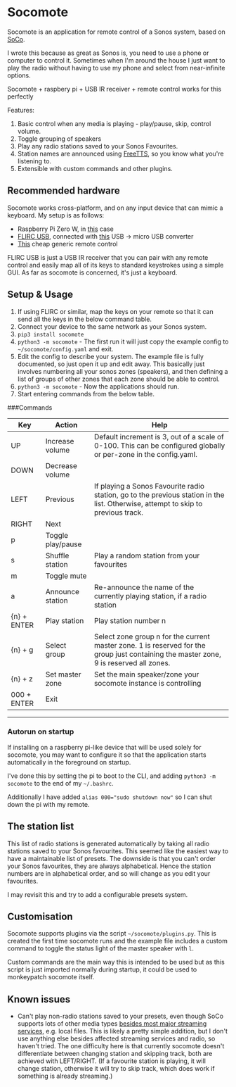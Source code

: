 Socomote
========

Socomote is an application for remote control of a Sonos system,
based on [SoCo](https://soco.readthedocs.io/en/latest/).

I wrote this because as great as Sonos is, you need to use a phone or computer to control it. Sometimes when I'm
around the house I just want to play the radio without having to use my phone and select from near-infinite options.

Socomote + raspbery pi + USB IR receiver + remote control works for this perfectly

Features:
1. Basic control when any media is playing - play/pause, skip, control volume. 
2. Toggle grouping of speakers
3. Play any radio stations saved to your Sonos Favourites.
4. Station names are announced using [FreeTTS](https://freetts.com/), so you know what you're listening to.
5. Extensible with custom commands and other plugins.


Recommended hardware
-----------------

Socomote works cross-platform, and on any input device that can mimic a keyboard. My setup is as
follows:
 - Raspberry Pi Zero W, in [this](https://thepihut.com/collections/raspberry-pi-zero-cases/products/adafruit-raspberry-pi-zero-case) case
 - [FLIRC USB](https://flirc.tv/more/flirc-usb), connected with [this](https://thepihut.com/products/usb-to-microusb-otg-converter-shim) USB -> micro USB converter
 - [This](https://thepihut.com/products/mini-remote-control) cheap generic remote control

FLIRC USB is just a USB IR receiver that you can pair with any remote control and easily
map all of its keys to standard keystrokes using a simple GUI. As far as socomote is concerned,
it's just a keyboard.


Setup & Usage
------------
1. If using FLIRC or similar, map the keys on your remote so that it can send all the keys in the below command table.
2. Connect your device to the same network as your Sonos system.
3. `pip3 install socomote`
4. `python3 -m socomote` - The first run it will just copy the example config
   to `~/socomote/config.yaml` and exit.
4. Edit the config to describe your system. The example file is fully documented, so just open it up and edit away.
This basically just involves numbering all your sonos zones (speakers), and then defining a list of groups of other zones that
each zone should be able to control.
5. `python3 -m socomote` - Now the applications should run.
6. Start entering commands from the below table.


###Commands


| Key         | Action            | Help                                                                                                                              |
|-------------|-------------------|-----------------------------------------------------------------------------------------------------------------------------------|
| UP          | Increase volume   | Default increment is 3, out of a scale of 0-100. This can be configured globally or per-zone in the config.yaml.                  |
| DOWN        | Decrease volume   |                                                                                                                                   |
| LEFT        | Previous          | If playing a Sonos Favourite radio station, go to the previous station in the list. Otherwise, attempt to skip to previous track. |
| RIGHT       | Next              |                                                                                                                                   |
| p           | Toggle play/pause |                                                                                                                                   |
| s           | Shuffle station   | Play a random station from your favourites                                                                                        |
| m           | Toggle mute       |                                                                                                                                   |
| a           | Announce station  | Re-announce the name of the currently playing station, if a radio station                                                         |
| {n} + ENTER | Play station      | Play station number n                                                                                                             |
| {n} + g     | Select group      | Select zone group n for the current master zone. 1 is reserved for the group just containing the master zone, 9 is reserved all zones.                                |
| {n} + z     | Set master zone   | Set the main speaker/zone your socomote instance is controlling                                                                   |
| 000 + ENTER | Exit              |                                                                                                                                   |
-----------------------------------------------------------------------------------------------------------------------------------------------------------------------


### Autorun on startup
If installing on a raspberry pi-like device that will be used solely for socomote, you may
want to configure it so that the application starts automatically in the foreground on startup.

I've done this by setting the pi to boot to the CLI, and adding `python3 -m socomote` to the
end of my `~/.bashrc`.

Additionally I have added `alias 000="sudo shutdown now"` so I can shut down the pi with
my remote.


The station list
-----------------
This list of radio stations is generated automatically by taking all radio stations saved to your Sonos favourites. This
seemed like the easiest way to have a maintainable list of presets. The downside is that you can't order your Sonos favourites,
they are always alphabetical. Hence the station numbers are in alphabetical order, and so will change as you edit your
favourites.

I may revisit this and try to add a configurable presets system.


Customisation
-------------

Socomote supports plugins via the script `~/socomote/plugins.py`. This is created the first time 
socomote runs and the example file includes a custom command to toggle the status light of the master
speaker with `l`. 

Custom commands are the main way this is intended to be used but as this script is just imported normally
during startup, it could be used to monkeypatch socomote itself.



Known issues
------------
- Can't play non-radio stations saved to your presets, even though SoCo supports lots of other media types [besides most major
streaming services](https://github.com/SoCo/SoCo/issues/557), e.g. local files. This is likely a pretty simple addition, 
  but I don't use anything else besides affected streaming services and radio, so haven't tried.
  The one difficulty here is that currently socomote doesn't differentiate
  between changing station and skipping track, both are achieved with LEFT/RIGHT. (If a favourite station is playing,
  it will change station, otherwise it will try to skip track, which does work if something is already streaming.)
  